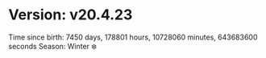 # Version: v20.4.23
Time since birth: 7450 days, 178801 hours, 10728060 minutes, 643683600 seconds
Season: Winter ❄️
